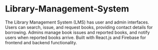 # Library-Management-System
The Library Management System (LMS) has user and admin interfaces. Users can search, issue, and request books, providing contact details for borrowing. Admins manage book issues and reported books, and notify users when reported books arrive. Built with React.js and Firebase for frontend and backend functionality.
